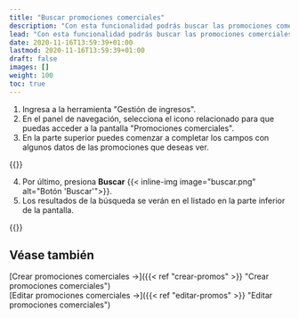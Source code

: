 ```yaml
---
title: "Buscar promociones comerciales"
description: "Con esta funcionalidad podrás buscar las promociones comerciales que se hayan generado anteriormente."
lead: "Con esta funcionalidad podrás buscar las promociones comerciales que se hayan generado anteriormente. Dependiendo de los filtros que apliques, puedes realizar una búsqueda avanzada."
date: 2020-11-16T13:59:39+01:00
lastmod: 2020-11-16T13:59:39+01:00
draft: false
images: []
weight: 100
toc: true
---
```


1. Ingresa a la herramienta "Gestión de ingresos".
1. En el panel de navegación, selecciona el icono relacionado para que puedas acceder a la pantalla "Promociones comerciales".
1. En la parte superior puedes comenzar a completar los campos con algunos datos de las promociones que deseas ver.

{{<note text="Dependiendo de las opciones que seleccionas en los filtros, algunos datos se volverán obligatorios.">}}

4. Por último, presiona **Buscar** {{< inline-img image="buscar.png" alt="Botón 'Buscar'">}}.
5. Los resultados de la búsqueda se verán en el listado en la parte inferior de la pantalla.

{{<note text="En los títulos de las columnas de la grilla puedes usar las flechas para ordenar los datos de manera ascendente o descendente. Desde esta grilla también puedes activar o desactivar una promoción. Además, al hacer clic en el icono de lápiz podrás editar los datos de la promoción seleccionada. ">}}

## Véase también

[Crear promociones comerciales →]({{< ref "crear-promos" >}} "Crear promociones comerciales")
<br/>
[Editar promociones comerciales →]({{< ref "editar-promos" >}} "Editar promociones comerciales")
